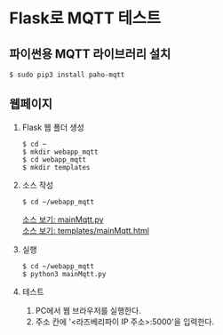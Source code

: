 # Flask로 MQTT 테스트

## 파이썬용 MQTT 라이브러리 설치
<pre><code>$ sudo pip3 install paho-mqtt</code></pre>

## 웹페이지
1. Flask 웹 폴더 생성
   <pre><code>$ cd ~
   $ mkdir webapp_mqtt
   $ cd webapp_mqtt
   $ mkdir templates</code></pre>

2. 소스 작성
   <pre><code>$ cd ~/webapp_mqtt</code></pre>
   [소스 보기: mainMqtt.py](../../../src/Rpi/FlaskMQTT/NodeMCU/mainMqtt.py)<br/>
   [소스 보기: templates/mainMqtt.html](../../../src/Rpi/FlaskMQTT/NodeMCU/templates/mainMqtt.html)

3. 실행
   <pre><code>$ cd ~/webapp_mqtt
   $ python3 mainMqtt.py</code></pre>

4. 테스트
   1. PC에서 웹 브라우저를 실행한다.
   2. 주소 칸에 '&lt;라즈베리파이 IP 주소&gt;:5000'을 입력한다.
